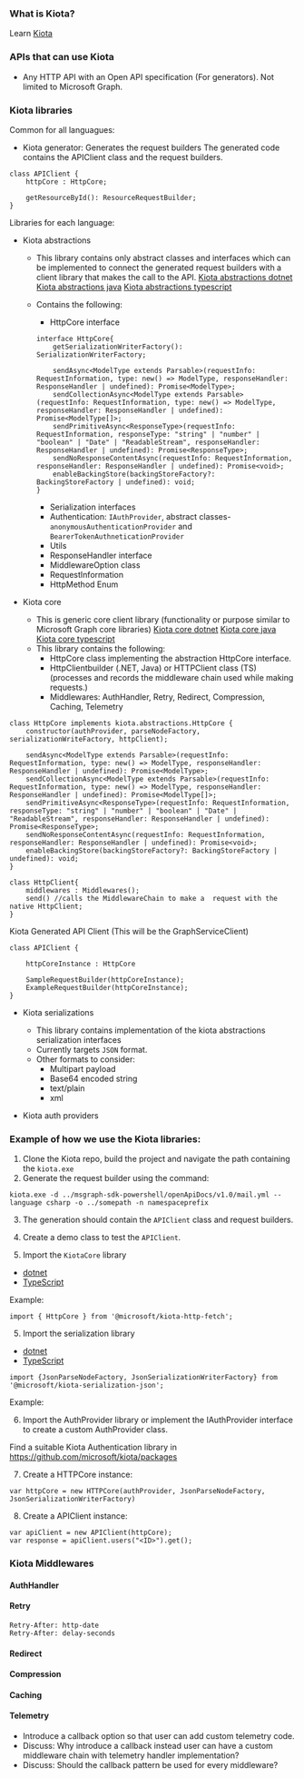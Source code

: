 ### What is Kiota? 
Learn [Kiota](https://github.com/microsoft/kiota#readme)

### APIs that can use Kiota 
- Any HTTP API with an Open API specification (For generators). Not limited to Microsoft Graph.

### Kiota libraries

Common for all languagues:
- Kiota generator: Generates the request builders
The generated code contains the APIClient class and the request builders. 

```
class APIClient {
    httpCore : HttpCore;

    getResourceById(): ResourceRequestBuilder;
}
```

Libraries for each language:

- Kiota abstractions
    - This library contains only abstract classes and interfaces which can be implemented to connect the generated request builders with a client library that makes the call to the API.
    [Kiota abstractions dotnet](https://github.com/microsoft/kiota/tree/main/abstractions/dotnet)
    [Kiota abstractions java](https://github.com/microsoft/kiota/tree/main/abstractions/java)
    [Kiota abstractions typescript](https://github.com/microsoft/kiota/tree/main/abstractions/typescript)

    - Contains the following:
        - HttpCore interface

        ```
        interface HttpCore{
            getSerializationWriterFactory(): SerializationWriterFactory;
   
            sendAsync<ModelType extends Parsable>(requestInfo: RequestInformation, type: new() => ModelType, responseHandler: ResponseHandler | undefined): Promise<ModelType>;
            sendCollectionAsync<ModelType extends Parsable>(requestInfo: RequestInformation, type: new() => ModelType, responseHandler: ResponseHandler | undefined): Promise<ModelType[]>;
            sendPrimitiveAsync<ResponseType>(requestInfo: RequestInformation, responseType: "string" | "number" | "boolean" | "Date" | "ReadableStream", responseHandler: ResponseHandler | undefined): Promise<ResponseType>;
            sendNoResponseContentAsync(requestInfo: RequestInformation, responseHandler: ResponseHandler | undefined): Promise<void>;
            enableBackingStore(backingStoreFactory?: BackingStoreFactory | undefined): void;
        }
        ````
        - Serialization interfaces
        - Authentication: `IAuthProvider`, abstract classes- `anonymousAuthenticationProvider` and `BearerTokenAuthneticationProvider`
        - Utils
        - ResponseHandler interface
        - MiddlewareOption class
        - RequestInformation
        - HttpMethod Enum

- Kiota core
    - This is generic core client library (functionality or purpose similar to Microsoft Graph core libraries)
    [Kiota core dotnet](https://github.com/microsoft/kiota/tree/main/http/dotnet/httpclient)
    [Kiota core java](https://github.com/microsoft/kiota/tree/main/http/java/okhttp)
    [Kiota core typescript](https://github.com/microsoft/kiota/tree/main/http/typescript/fetch)
    - This library contains the following:
        -  HttpCore class implementing the abstraction HttpCore interface.
        -  HttpClientbuilder (.NET, Java) or HTTPClient class (TS) (processes and records the middleware chain used while making requests.)
        -  Middlewares: AuthHandler, Retry, Redirect, Compression, Caching, Telemetry
    
```
class HttpCore implements kiota.abstractions.HttpCore {
    constructor(authProvider, parseNodeFactory, serializationWriteFactory, httpClient);

    sendAsync<ModelType extends Parsable>(requestInfo: RequestInformation, type: new() => ModelType, responseHandler: ResponseHandler | undefined): Promise<ModelType>;
    sendCollectionAsync<ModelType extends Parsable>(requestInfo: RequestInformation, type: new() => ModelType, responseHandler: ResponseHandler | undefined): Promise<ModelType[]>;
    sendPrimitiveAsync<ResponseType>(requestInfo: RequestInformation, responseType: "string" | "number" | "boolean" | "Date" | "ReadableStream", responseHandler: ResponseHandler | undefined): Promise<ResponseType>;
    sendNoResponseContentAsync(requestInfo: RequestInformation, responseHandler: ResponseHandler | undefined): Promise<void>;
    enableBackingStore(backingStoreFactory?: BackingStoreFactory | undefined): void;
}

class HttpClient{
    middlewares : Middlewares();
    send() //calls the MiddlewareChain to make a  request with the native HttpClient;
}
```

Kiota Generated API Client (This will be the GraphServiceClient)

```
class APIClient {

    httpCoreInstance : HttpCore

    SampleRequestBuilder(httpCoreInstance);
    ExampleRequestBuilder(httpCoreInstance);
}
```

- Kiota serializations 
    - This library contains implementation of the kiota abstractions serialization interfaces
    - Currently targets `JSON` format.
    - Other formats to consider:
        - Multipart payload
        - Base64 encoded string
        - text/plain
        - xml

- Kiota auth providers

### Example of how we use the Kiota libraries:

1. Clone the Kiota repo, build the project and navigate the path containing the `kiota.exe`
2. Generate the request builder using the command:
```
kiota.exe -d ../msgraph-sdk-powershell/openApiDocs/v1.0/mail.yml --language csharp -o ../somepath -n namespaceprefix
```
3. The generation should contain the `APIClient` class and request builders.

5. Create a demo class to test the `APIClient`.

4. Import the `KiotaCore` library
- [dotnet](https://github.com/microsoft/kiota/packages/826853)
- [TypeScript](https://github.com/microsoft/kiota/packages/827040)

Example:
```
import { HttpCore } from '@microsoft/kiota-http-fetch';
```

5. Import the serialization library
- [dotnet](https://github.com/microsoft/kiota/packages/826855)
- [TypeScript](https://github.com/microsoft/kiota/packages/827041)

```
import {JsonParseNodeFactory, JsonSerializationWriterFactory} from '@microsoft/kiota-serialization-json';
```

Example:

6. Import the AuthProvider library or implement the IAuthProvider interface to create a custom AuthProvider class.

Find a suitable Kiota Authentication library in https://github.com/microsoft/kiota/packages


7. Create a HTTPCore instance:

```
var httpCore = new HTTPCore(authProvider, JsonParseNodeFactory, JsonSerializationWriterFactory)
```

8. Create a APIClient instance:

```
var apiClient = new APIClient(httpCore);
var response = apiClient.users("<ID>").get();
```

### Kiota Middlewares

#### AuthHandler
#### Retry

```
Retry-After: http-date
Retry-After: delay-seconds
```

#### Redirect

#### Compression
#### Caching

#### Telemetry

- Introduce a callback option so that user can add custom telemetry code.
- Discuss: Why introduce a callback instead user can have a custom middleware chain with telemetry  handler implementation?
- Discuss: Should the callback pattern be used for every middleware?












